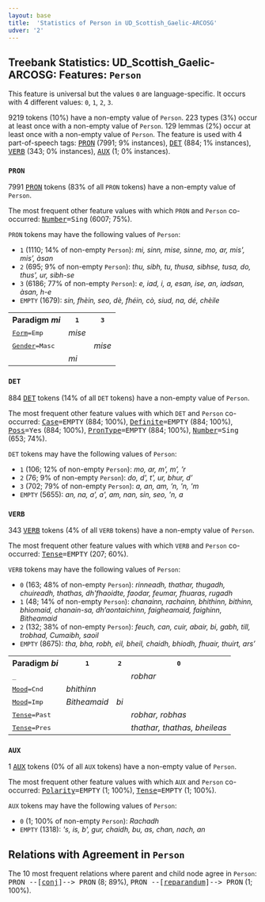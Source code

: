 ```yaml
---
layout: base
title:  'Statistics of Person in UD_Scottish_Gaelic-ARCOSG'
udver: '2'
---
```


## Treebank Statistics: UD_Scottish_Gaelic-ARCOSG: Features: `Person`

This feature is universal but the values `0` are language-specific.
It occurs with 4 different values: `0`, `1`, `2`, `3`.

9219 tokens (10%) have a non-empty value of `Person`.
223 types (3%) occur at least once with a non-empty value of `Person`.
129 lemmas (2%) occur at least once with a non-empty value of `Person`.
The feature is used with 4 part-of-speech tags: <tt><a href="gd_arcosg-pos-PRON.html">PRON</a></tt> (7991; 9% instances), <tt><a href="gd_arcosg-pos-DET.html">DET</a></tt> (884; 1% instances), <tt><a href="gd_arcosg-pos-VERB.html">VERB</a></tt> (343; 0% instances), <tt><a href="gd_arcosg-pos-AUX.html">AUX</a></tt> (1; 0% instances).

### `PRON`

7991 <tt><a href="gd_arcosg-pos-PRON.html">PRON</a></tt> tokens (83% of all `PRON` tokens) have a non-empty value of `Person`.

The most frequent other feature values with which `PRON` and `Person` co-occurred: <tt><a href="gd_arcosg-feat-Number.html">Number</a></tt><tt>=Sing</tt> (6007; 75%).

`PRON` tokens may have the following values of `Person`:

* `1` (1110; 14% of non-empty `Person`): <em>mi, sinn, mise, sinne, mo, ar, mis', mis’, àsan</em>
* `2` (695; 9% of non-empty `Person`): <em>thu, sibh, tu, thusa, sibhse, tusa, do, thus', ur, sibh-se</em>
* `3` (6186; 77% of non-empty `Person`): <em>e, iad, i, a, esan, ise, an, iadsan, àsan, h-e</em>
* `EMPTY` (1679): <em>sin, fhèin, seo, dè, fhéin, cò, siud, na, dé, chèile</em>

<table>
  <tr><th>Paradigm <i>mi</i></th><th><tt>1</tt></th><th><tt>3</tt></th></tr>
  <tr><td><tt><tt><a href="gd_arcosg-feat-Form.html">Form</a></tt><tt>=Emp</tt></tt></td><td><em>mise</em></td><td></td></tr>
  <tr><td><tt><tt><a href="gd_arcosg-feat-Gender.html">Gender</a></tt><tt>=Masc</tt></tt></td><td></td><td><em>mise</em></td></tr>
  <tr><td><tt></tt></td><td><em>mi</em></td><td></td></tr>
</table>

### `DET`

884 <tt><a href="gd_arcosg-pos-DET.html">DET</a></tt> tokens (14% of all `DET` tokens) have a non-empty value of `Person`.

The most frequent other feature values with which `DET` and `Person` co-occurred: <tt><a href="gd_arcosg-feat-Case.html">Case</a></tt><tt>=EMPTY</tt> (884; 100%), <tt><a href="gd_arcosg-feat-Definite.html">Definite</a></tt><tt>=EMPTY</tt> (884; 100%), <tt><a href="gd_arcosg-feat-Poss.html">Poss</a></tt><tt>=Yes</tt> (884; 100%), <tt><a href="gd_arcosg-feat-PronType.html">PronType</a></tt><tt>=EMPTY</tt> (884; 100%), <tt><a href="gd_arcosg-feat-Number.html">Number</a></tt><tt>=Sing</tt> (653; 74%).

`DET` tokens may have the following values of `Person`:

* `1` (106; 12% of non-empty `Person`): <em>mo, ar, m', m’, ’r</em>
* `2` (76; 9% of non-empty `Person`): <em>do, d', t', ur, bhur, d’</em>
* `3` (702; 79% of non-empty `Person`): <em>a, an, am, ’n, 'n, 'm</em>
* `EMPTY` (5655): <em>an, na, a’, a', am, nan, sin, seo, 'n, a</em>

### `VERB`

343 <tt><a href="gd_arcosg-pos-VERB.html">VERB</a></tt> tokens (4% of all `VERB` tokens) have a non-empty value of `Person`.

The most frequent other feature values with which `VERB` and `Person` co-occurred: <tt><a href="gd_arcosg-feat-Tense.html">Tense</a></tt><tt>=EMPTY</tt> (207; 60%).

`VERB` tokens may have the following values of `Person`:

* `0` (163; 48% of non-empty `Person`): <em>rinneadh, thathar, thugadh, chuireadh, thathas, dh'fhaoidte, faodar, feumar, fhuaras, rugadh</em>
* `1` (48; 14% of non-empty `Person`): <em>chanainn, rachainn, bhithinn, bithinn, bhiomaid, chanain-sa, dh’aontaichinn, faigheamaid, faighinn, Bitheamaid</em>
* `2` (132; 38% of non-empty `Person`): <em>feuch, can, cuir, abair, bi, gabh, till, trobhad, Cumaibh, saoil</em>
* `EMPTY` (8675): <em>tha, bha, robh, eil, bheil, chaidh, bhiodh, fhuair, thuirt, ars’</em>

<table>
  <tr><th>Paradigm <i>bi</i></th><th><tt>1</tt></th><th><tt>2</tt></th><th><tt>0</tt></th></tr>
  <tr><td><tt>_</tt></td><td></td><td></td><td><em>robhar</em></td></tr>
  <tr><td><tt><tt><a href="gd_arcosg-feat-Mood.html">Mood</a></tt><tt>=Cnd</tt></tt></td><td><em>bhithinn</em></td><td></td><td></td></tr>
  <tr><td><tt><tt><a href="gd_arcosg-feat-Mood.html">Mood</a></tt><tt>=Imp</tt></tt></td><td><em>Bitheamaid</em></td><td><em>bi</em></td><td></td></tr>
  <tr><td><tt><tt><a href="gd_arcosg-feat-Tense.html">Tense</a></tt><tt>=Past</tt></tt></td><td></td><td></td><td><em>robhar, robhas</em></td></tr>
  <tr><td><tt><tt><a href="gd_arcosg-feat-Tense.html">Tense</a></tt><tt>=Pres</tt></tt></td><td></td><td></td><td><em>thathar, thathas, bheileas</em></td></tr>
</table>

### `AUX`

1 <tt><a href="gd_arcosg-pos-AUX.html">AUX</a></tt> tokens (0% of all `AUX` tokens) have a non-empty value of `Person`.

The most frequent other feature values with which `AUX` and `Person` co-occurred: <tt><a href="gd_arcosg-feat-Polarity.html">Polarity</a></tt><tt>=EMPTY</tt> (1; 100%), <tt><a href="gd_arcosg-feat-Tense.html">Tense</a></tt><tt>=EMPTY</tt> (1; 100%).

`AUX` tokens may have the following values of `Person`:

* `0` (1; 100% of non-empty `Person`): <em>Rachadh</em>
* `EMPTY` (1318): <em>'s, is, b', gur, chaidh, bu, as, chan, nach, an</em>

## Relations with Agreement in `Person`

The 10 most frequent relations where parent and child node agree in `Person`:
<tt>PRON --[<tt><a href="gd_arcosg-dep-conj.html">conj</a></tt>]--> PRON</tt> (8; 89%),
<tt>PRON --[<tt><a href="gd_arcosg-dep-reparandum.html">reparandum</a></tt>]--> PRON</tt> (1; 100%).

